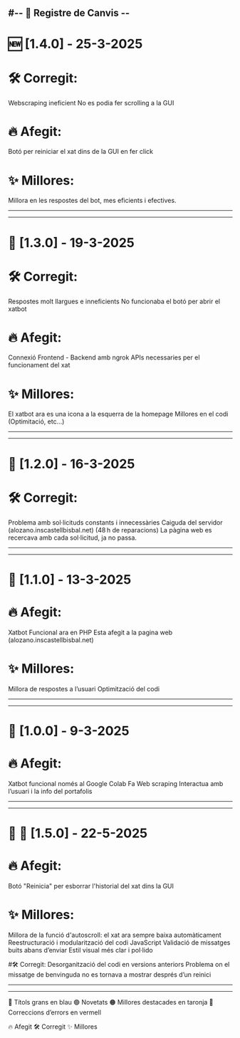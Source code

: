 #-- 📌 Registre de Canvis --
-----------------------------------------------------------------------------------------------------------------
# 🆕 [1.4.0] - 25-3-2025

# 🛠️ Corregit:
Webscraping ineficient
No es podia fer scrolling a la GUI

# 🔥 Afegit:
Botó per reiniciar el xat dins de la GUI en fer click

# ✨ Millores:
Millora en les respostes del bot, mes eficients i efectives.

-----------------------------------------------------------------------------------------------------------------

-----------------------------------------------------------------------------------------------------------------

# 📌 [1.3.0] - 19-3-2025

# 🛠️ Corregit:
Respostes molt llargues e inneficients
No funcionaba el botó per abrir el xatbot

# 🔥 Afegit:
Connexió Frontend - Backend amb ngrok
APIs necessaries per el funcionament del xat

# ✨ Millores:
El xatbot ara es una icona a la esquerra de la homepage 
Millores en el codi (Optimitació, etc...)

-----------------------------------------------------------------------------------------------------------------

-----------------------------------------------------------------------------------------------------------------
# 📌 [1.2.0] - 16-3-2025

# 🛠️ Corregit:
Problema amb sol·licituds constants i innecessàries
Caiguda del servidor (alozano.inscastellbisbal.net) (48 h de reparacions)
La pàgina web es recercava amb cada sol·licitud, ja no passa.

-----------------------------------------------------------------------------------------------------------------

-----------------------------------------------------------------------------------------------------------------
# 📌 [1.1.0] - 13-3-2025

# 🔥 Afegit:
Xatbot Funcional ara en PHP
Esta afegit a la pagina web (alozano.inscastellbisbal.net)
# ✨ Millores:
Millora de respostes a l’usuari
Optimització del codi

-----------------------------------------------------------------------------------------------------------------

-----------------------------------------------------------------------------------------------------------------
# 📌 [1.0.0] - 9-3-2025

# 🔥 Afegit:
Xatbot funcional només al Google Colab
Fa Web scraping 
Interactua amb l’usuari i la info del portafolis

-----------------------------------------------------------------------------------------------------------------

-----------------------------------------------------------------------------------------------------------------
# 🔵 📌 [1.5.0] - 22-5-2025

# 🔥 Afegit:
Botó "Reinicia" per esborrar l'historial del xat dins la GUI

# ✨ Millores:
Millora de la funció d'autoscroll: el xat ara sempre baixa automàticament
Reestructuració i modularització del codi JavaScript
Validació de missatges buits abans d’enviar
Estil visual més clar i pol·lido

#🛠️ Corregit:
Desorganització del codi en versions anteriors
Problema on el missatge de benvinguda no es tornava a mostrar després d’un reinici

-----------------------------------------------------------------------------------------------------------------

-----------------------------------------------------------------------------------------------------------------
























🔵 Títols grans en blau
🟢 Novetats
🟠 Millores destacades en taronja
🔴 Correccions d’errors en vermell

🔥 Afegit
🛠️ Corregit
✨ Millores

